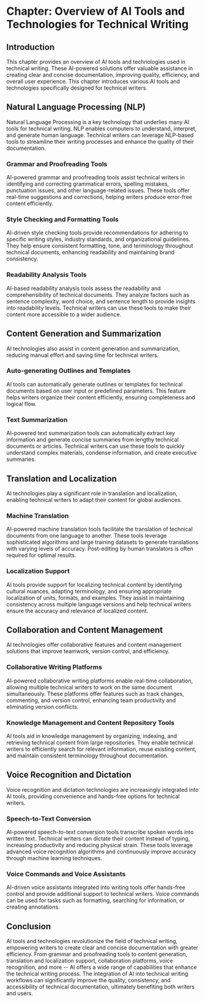 Chapter: Overview of AI Tools and Technologies for Technical Writing
====================================================================

Introduction
------------

This chapter provides an overview of AI tools and technologies used in technical writing. These AI-powered solutions offer valuable assistance in creating clear and concise documentation, improving quality, efficiency, and overall user experience. This chapter introduces various AI tools and technologies specifically designed for technical writers.

Natural Language Processing (NLP)
---------------------------------

Natural Language Processing is a key technology that underlies many AI tools for technical writing. NLP enables computers to understand, interpret, and generate human language. Technical writers can leverage NLP-based tools to streamline their writing processes and enhance the quality of their documentation.

### Grammar and Proofreading Tools

AI-powered grammar and proofreading tools assist technical writers in identifying and correcting grammatical errors, spelling mistakes, punctuation issues, and other language-related issues. These tools offer real-time suggestions and corrections, helping writers produce error-free content efficiently.

### Style Checking and Formatting Tools

AI-driven style checking tools provide recommendations for adhering to specific writing styles, industry standards, and organizational guidelines. They help ensure consistent formatting, tone, and terminology throughout technical documents, enhancing readability and maintaining brand consistency.

### Readability Analysis Tools

AI-based readability analysis tools assess the readability and comprehensibility of technical documents. They analyze factors such as sentence complexity, word choice, and sentence length to provide insights into readability levels. Technical writers can use these tools to make their content more accessible to a wider audience.

Content Generation and Summarization
------------------------------------

AI technologies also assist in content generation and summarization, reducing manual effort and saving time for technical writers.

### Auto-generating Outlines and Templates

AI tools can automatically generate outlines or templates for technical documents based on user input or predefined parameters. This feature helps writers organize their content efficiently, ensuring completeness and logical flow.

### Text Summarization

AI-powered text summarization tools can automatically extract key information and generate concise summaries from lengthy technical documents or articles. Technical writers can use these tools to quickly understand complex materials, condense information, and create executive summaries.

Translation and Localization
----------------------------

AI technologies play a significant role in translation and localization, enabling technical writers to adapt their content for global audiences.

### Machine Translation

AI-powered machine translation tools facilitate the translation of technical documents from one language to another. These tools leverage sophisticated algorithms and large training datasets to generate translations with varying levels of accuracy. Post-editing by human translators is often required for optimal results.

### Localization Support

AI tools provide support for localizing technical content by identifying cultural nuances, adapting terminology, and ensuring appropriate localization of units, formats, and examples. They assist in maintaining consistency across multiple language versions and help technical writers ensure the accuracy and relevance of localized content.

Collaboration and Content Management
------------------------------------

AI technologies offer collaborative features and content management solutions that improve teamwork, version control, and efficiency.

### Collaborative Writing Platforms

AI-powered collaborative writing platforms enable real-time collaboration, allowing multiple technical writers to work on the same document simultaneously. These platforms offer features such as track changes, commenting, and version control, enhancing team productivity and eliminating version conflicts.

### Knowledge Management and Content Repository Tools

AI tools aid in knowledge management by organizing, indexing, and retrieving technical content from large repositories. They enable technical writers to efficiently search for relevant information, reuse existing content, and maintain consistent terminology throughout documentation.

Voice Recognition and Dictation
-------------------------------

Voice recognition and dictation technologies are increasingly integrated into AI tools, providing convenience and hands-free options for technical writers.

### Speech-to-Text Conversion

AI-powered speech-to-text conversion tools transcribe spoken words into written text. Technical writers can dictate their content instead of typing, increasing productivity and reducing physical strain. These tools leverage advanced voice recognition algorithms and continuously improve accuracy through machine learning techniques.

### Voice Commands and Voice Assistants

AI-driven voice assistants integrated into writing tools offer hands-free control and provide additional support to technical writers. Voice commands can be used for tasks such as formatting, searching for information, or creating annotations.

Conclusion
----------

AI tools and technologies revolutionize the field of technical writing, empowering writers to create clear and concise documentation with greater efficiency. From grammar and proofreading tools to content generation, translation and localization support, collaboration platforms, voice recognition, and more -- AI offers a wide range of capabilities that enhance the technical writing process. The integration of AI into technical writing workflows can significantly improve the quality, consistency, and accessibility of technical documentation, ultimately benefiting both writers and users.
